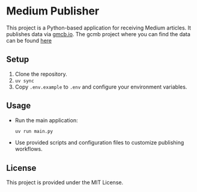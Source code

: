 # Medium Publisher

This project is a Python-based application for receiving Medium articles. It publishes data via [gmcb.io](https://gcmb.io).
The gcmb project where you can find the data can be found [here](https://gcmb.io/medium/medium-firehose)

## Setup
1. Clone the repository.
2. ```uv sync```
3. Copy `.env.example` to `.env` and configure your environment variables.

## Usage
- Run the main application:
  ```bash
  uv run main.py
  ```
- Use provided scripts and configuration files to customize publishing workflows.

## License
This project is provided under the MIT License.
